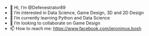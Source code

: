 - 👋 Hi, I’m @Defenestrator89
- 👀 I’m interested in Data Science, Game Design, 3D and 2D Design
- 🌱 I’m currently learning Python and Data Science
- 💞️ I’m looking to collaborate on Game Design
- 📫 How to reach me: https://www.facebook.com/ieronimus.bosh

<!---
Defenestrator89/Defenestrator89 is a ✨ special ✨ repository because its `README.md` (this file) appears on your GitHub profile.
You can click the Preview link to take a look at your changes.
--->
